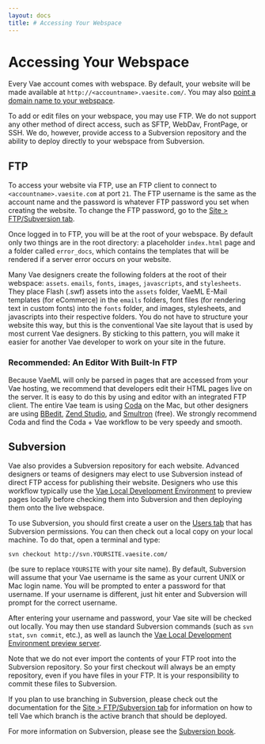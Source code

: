 ```yaml
---
layout: docs
title: # Accessing Your Webspace
---
```


# Accessing Your Webspace

Every Vae account comes with webspace. By default, your website will be
made available at `http://<accountname>.vaesite.com/`. You may also
[point a domain name to your webspace](#backstage.site.domains).

To add or edit files on your webspace, you may use FTP. We do not
support any other method of direct access, such as SFTP, WebDav,
FrontPage, or SSH. We do, however, provide access to a Subversion
repository and the ability to deploy directly to your webspace from
Subversion.

## FTP

To access your website via FTP, use an FTP client to connect to
`<accountname>.vaesite.com` at port `21`. The FTP username is the same
as the account name and the password is whatever FTP password you set
when creating the website. To change the FTP password, go to the [Site
&gt; FTP/Subversion tab](#backstage.site.ftp).

Once logged in to FTP, you will be at the root of your webspace. By
default only two things are in the root directory: a placeholder
`index.html` page and a folder called `error_docs`, which contains the
templates that will be rendered if a server error occurs on your
website.

Many Vae designers create the following folders at the root of their
webspace: `assets`. `emails`, `fonts`, `images`, `javascripts`, and
`stylesheets`. They place Flash (.swf) assets into the `assets` folder,
VaeML E-Mail templates (for eCommerce) in the `emails` folders, font
files (for rendering text in custom fonts) into the `fonts` folder, and
images, stylesheets, and javascripts into their respective folders. You
do not have to structure your website this way, but this is the
conventional Vae site layout that is used by most current Vae designers.
By sticking to this pattern, you will make it easier for another Vae
developer to work on your site in the future.

### Recommended: An Editor With Built-In FTP

Because VaeML will only be parsed in pages that are accessed from your
Vae hosting, we recommend that developers edit their HTML pages live on
the server. It is easy to do this by using and editor with an integrated
FTP client. The entire Vae team is using
[Coda](http://www.panic.com/coda/) on the Mac, but other designers are
using [BBedit](http://www.barebones.com/products/bbedit/), [Zend
Studio](http://www.zend.com/en/products/studio/), and
[Smultron](http://www.tuppis.com/smultron/) (free). We strongly
recommend Coda and find the Coda + Vae workflow to be very speedy and
smooth.

## Subversion

Vae also provides a Subversion repository for each website. Advanced
designers or teams of designers may elect to use Subversion instead of
direct FTP access for publishing their website. Designers who use this
workflow typically use the [Vae Local Development
Environment](#vae_local) to preview pages locally before checking them
into Subversion and then deploying them onto the live webspace.

To use Subversion, you should first create a user on the [Users
tab](#backstage.users) that has Subversion permissions. You can then
check out a local copy on your local machine. To do that, open a
terminal and type:

    svn checkout http://svn.YOURSITE.vaesite.com/

(be sure to replace `YOURSITE` with your site name). By default,
Subversion will assume that your Vae username is the same as your
current UNIX or Mac login name. You will be prompted to enter a password
for that username. If your username is different, just hit enter and
Subversion will prompt for the correct username.

After entering your username and password, your Vae site will be checked
out locally. You may then use standard Subversion commands (such as
`svn stat`, `svn commit`, etc.), as well as launch the [Vae Local
Development Environment preview server](#vae_local).

Note that we do not ever import the contents of your FTP root into the
Subversion repository. So your first checkout will always be an empty
repository, even if you have files in your FTP. It is your
responsibility to commit these files to Subversion.

If you plan to use branching in Subversion, please check out the
documentation for the [Site &gt; FTP/Subversion
tab](#backstage.site.ftp) for information on how to tell Vae which
branch is the active branch that should be deployed.

For more information on Subversion, please see the [Subversion
book](http://svnbook.red-bean.com/).
